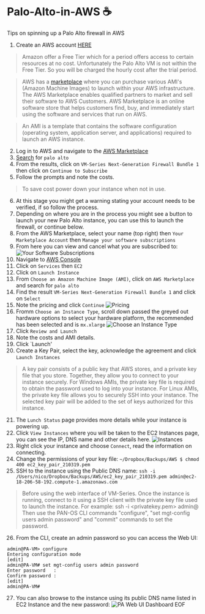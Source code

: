 # Palo-Alto-in-AWS :coffee:
Tips on spinning up a Palo Alto firewall in AWS

1. Create an AWS account [HERE](https://portal.aws.amazon.com/gp/aws/developer/registration/index.html?refid=em_127222)
> Amazon offer a Free Tier which for a period offers access to certain resources at no cost.  Unfortunately the Palo Alto VM is not within the Free Tier.  So you will be charged the hourly cost after the trial period.

>AWS has a [marketplace](https://aws.amazon.com/marketplace) where you can purchase various AMI's (Amazon Machine Images) to launch within your AWS infrastructure. The AWS Marketplace enables qualified partners to market and sell their software to AWS Customers. AWS Marketplace is an online software store that helps customers find, buy, and immediately start using the software and services that run on AWS.

> An AMI is a template that contains the software configuration (operating system, application server, and applications) required to launch an AWS instance. 
2. Log in to AWS and navigate to the [AWS Marketplace](https://aws.amazon.com/marketplace)
3. [Search](https://aws.amazon.com/marketplace/search/results?x=0&y=0&searchTerms=palo+alto) for `palo alto`
4. From the results, click on `VM-Series Next-Generation Firewall Bundle 1` then click on `Continue to Subscribe`
5. Follow the prompts and note the costs.
> To save cost power down your instance when not in use.  
6. At this stage you might get a warning stating your account needs to be verified, if so follow the process.
7. Depending on where you are in the process you might see a button to launch your new Palo Alto instance, you can use this to launch the firewall, or continue below.
8. From the AWS Marketplace, select your name (top right) then `Your Marketplace Account` then `Manage your software subscriptions` 
9. From here you can view and cancel what you are subscribed to:
![Your Software Subscriptions](https://github.com/NetDevNotes/Palo-Alto-lab-in-AWS/blob/master/your_software_subscriptions.png)
10. Navigate to [AWS Console](https://aws.amazon.com/console/)
11. Click on `Services` then `EC2`
12. Click on `Launch Instance`
13. From `Choose an Amazon Machine Image (AMI)`, click on `AWS Marketplace` and search for `palo alto`
14. Find the result `VM-Series Next-Generation Firewall Bundle 1` and click on `Select`
15. Note the pricing and click `Continue`
![Pricing](https://github.com/NetDevNotes/Palo-Alto-lab-in-AWS/blob/master/ami_pricing.png)
16. Fromm `Choose an Instance Type`, scroll down passed the greyed out hardware options to select your hardware platform, the recommended has been selected and is `mx.xlarge`
![Choose an Instance Type](https://github.com/NetDevNotes/Palo-Alto-lab-in-AWS/blob/master/choose_an_instance_type.png)
17. Click `Review and Launch`
18. Note the costs and AMI details.
19. Click `Launch'
20. Create a Key Pair, select the key, acknowledge the agreement and click `Launch Instances`
> A key pair consists of a public key that AWS stores, and a private key file that you store. Together, they allow you to connect to your instance securely. For Windows AMIs, the private key file is required to obtain the password used to log into your instance. For Linux AMIs, the private key file allows you to securely SSH into your instance. The selected key pair will be added to the set of keys authorized for this instance. 
21. The `Lunch Status` page provides more details while your instance is powering up.
22. Click `View Instances` where you will be taken to the EC2 Instances page, you can see the IP, DNS name and other details here.
![Instances](https://github.com/NetDevNotes/Palo-Alto-lab-in-AWS/blob/master/instances.png)
23. Right click your instance and choose `Connect`, read the information on connecting.
24. Change the permissions of your key file:
`~/Dropbox/Backups/AWS $ chmod 400 ec2_key_pair_210319.pem`
25. SSH to the instance using the Public DNS name:
`ssh -i /Users/nico/Dropbox/Backups/AWS/ec2_key_pair_210319.pem admin@ec2-18-206-58-192.compute-1.amazonaws.com`
> Before using the web interface of VM-Series. Once the instance is running, connect to it using a SSH client with the private key file used to launch the instance. For example: ssh -i <privatekey.pem> admin@<EIP or private IP of eth0> Then use the PAN-OS CLI commands "configure", "set mgt-config users admin password" and "commit" commands to set the password.
26. From the CLI, create an admin password so you can access the Web UI:
```
admin@PA-VM> configure 
Entering configuration mode
[edit]               
admin@PA-VM# set mgt-config users admin password 
Enter password   : 
Confirm password : 
[edit]              
admin@PA-VM# 
```
27. You can also browse to the instance using its public DNS name listed in EC2 Instance and the new password:
![PA Web UI Dashboard](https://github.com/NetDevNotes/Palo-Alto-lab-in-AWS/blob/master/dashboard.png)
EOF
